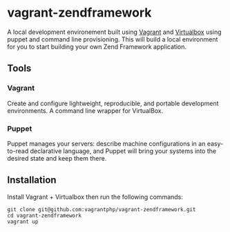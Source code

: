 # vagrant-zendframework

A local development environement built using [Vagrant](http://vagrantup.com/) and [Virtualbox](https://www.virtualbox.org/) using puppet and command line provisioning. This will build a local environment for you to start building your own Zend Framework application. 

## Tools

### Vagrant

Create and configure lightweight, reproducible, and portable development environments. A command line wrapper for VirtualBox.

### Puppet

Puppet manages your servers: describe machine configurations in an easy-to-read declarative language, and Puppet will bring your systems into the desired state and keep them there.


## Installation

Install Vagrant + Virtualbox then run the following commands:

 	git clone git@github.com:vagrantphp/vagrant-zendframework.git
	cd vagrant-zendframework
	vagrant up


	
